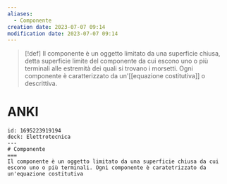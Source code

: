 ```yaml
---
aliases:
  - Componente
creation date: 2023-07-07 09:14
modification date: 2023-07-07 09:14
---
```


>[!def]
>Il componente è un oggetto limitato da una superficie chiusa, detta superficie limite del componente da cui escono uno o più terminali alle estremità dei quali si trovano i morsetti.
>Ogni componente è caratterizzato da un'[[equazione costitutiva]] o descrittiva.

# ANKI

```anki
id: 1695223919194
deck: Elettrotecnica
---
# Componente
===
Il componente è un oggetto limitato da una superficie chiusa da cui escono uno o più terminali. Ogni componente è caratetrizzato da un'equazione costitutiva
```
